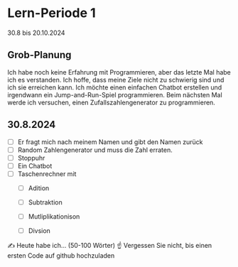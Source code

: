 # Lern-Periode 1

30.8 bis 20.10.2024

## Grob-Planung

Ich habe noch keine Erfahrung mit Programmieren, aber das letzte Mal habe ich es verstanden. Ich hoffe, dass meine Ziele nicht zu schwierig sind und ich sie erreichen kann. Ich möchte einen einfachen Chatbot erstellen und irgendwann ein Jump-and-Run-Spiel programmieren. Beim nächsten Mal werde ich versuchen, einen Zufallszahlengenerator zu programmieren.

## 30.8.2024

- [ ] Er fragt mich nach meinem Namen und gibt den Namen zurück
- [ ] Random Zahlengenerator und muss die Zahl erraten.
- [ ] Stoppuhr
- [ ] Ein Chatbot
- [ ] Taschenrechner mit
   - [ ] Adition
   - [ ] Subtraktion
   - [ ] Mutliplikationison
   - [ ] Divsion


✍️ Heute habe ich... (50-100 Wörter)
☝️ Vergessen Sie nicht, bis einen ersten Code auf github hochzuladen
